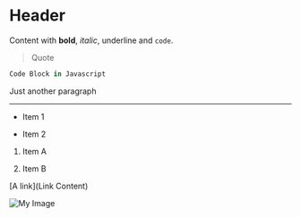 # Header

Content with **bold**, *italic*, underline and `code`.

> Quote

```javascript
Code Block in Javascript
```

Just another paragraph

---

*   Item 1

*   Item 2


1.  Item A

2.  Item B


[A link](Link Content)

![](https://upload.wikimedia.org/wikipedia/commons/thumb/2/21/Adams_The_Tetons_and_the_Snake_River.jpg/1280px-Adams_The_Tetons_and_the_Snake_River.jpg "My Image")